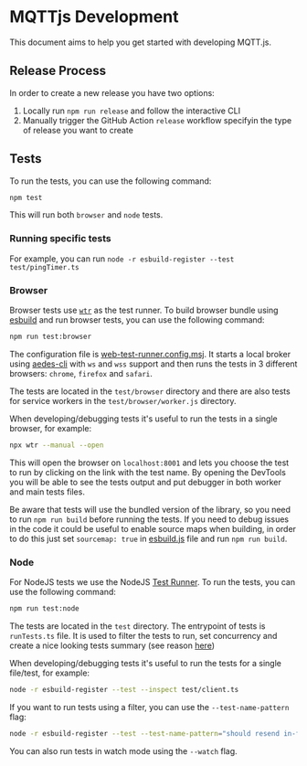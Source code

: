 # MQTTjs Development

This document aims to help you get started with developing MQTT.js.

## Release Process

In order to create a new release you have two options:

1. Locally run `npm run release` and follow the interactive CLI
2. Manually trigger the GitHub Action `release` workflow specifyin the type of release you want to create

## Tests

To run the tests, you can use the following command:

```sh
npm test
```

This will run both `browser` and `node` tests.


### Running specific tests

For example, you can run `node -r esbuild-register --test test/pingTimer.ts`

### Browser

Browser tests use [`wtr`](https://modern-web.dev/docs/test-runner/overview/) as the test runner. To build browser bundle using [esbuild](https://esbuild.github.io/) and run browser tests, you can use the following command:

```sh
npm run test:browser
```

The configuration file is [web-test-runner.config.msj](./web-test-runner.config.mjs). It starts a local broker using [aedes-cli](https://github.com/moscajs/aedes-cli) with `ws` and `wss` support and then runs the tests in 3 different browsers: `chrome`, `firefox` and `safari`.

The tests are located in the `test/browser` directory and there are also tests for service workers in the `test/browser/worker.js` directory.

When developing/debugging tests it's useful to run the tests in a single browser, for example:

```sh
npx wtr --manual --open
```

This will open the browser on `localhost:8001` and lets you choose the test to run by clicking on the link with the test name. By opening the DevTools you will be able to see the tests output and put debugger in both worker and main tests files.

Be aware that tests will use the bundled version of the library, so you need to run `npm run build` before running the tests. If you need to debug issues in the code it could be useful to enable source maps when building, in order to do this just set `sourcemap: true` in [esbuild.js](./esbuild.js) file and run `npm run build`.

### Node

For NodeJS tests we use the NodeJS [Test Runner](https://nodejs.org/api/test.html). To run the tests, you can use the following command:

```sh
npm run test:node
```

The tests are located in the `test` directory. The entrypoint of tests is `runTests.ts` file. It is used to filter the tests to run, set concurrency and create a nice looking tests summary (see reason [here](https://github.com/nodejs/help/issues/3902#issuecomment-1726033310))

When developing/debugging tests it's useful to run the tests for a single file/test, for example:

```sh
node -r esbuild-register --test --inspect test/client.ts
```

If you want to run tests using a filter, you can use the `--test-name-pattern` flag:

```sh
node -r esbuild-register --test --test-name-pattern="should resend in-flight QoS" --inspect test/client.ts
```

You can also run tests in watch mode using the `--watch` flag.
